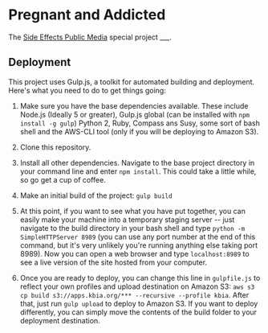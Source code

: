 # Pregnant and Addicted
The [Side Effects Public Media](http://sideeffectspublicmedia.org/) special project ___.

## Deployment
This project uses Gulp.js, a toolkit for automated building and deployment. Here's what you need to do to get things going:

1. Make sure you have the base dependencies available. These include Node.js (Ideally 5 or greater), Gulp.js global (can be installed with `npm install -g gulp`) Python 2, Ruby, Compass ans Susy, some sort of bash shell and the AWS-CLI tool (only if you will be deploying to Amazon S3).

2. Clone this repository.

3. Install all other dependencies. Navigate to the base project directory in your command line and enter `npm install`. This could take a little while, so go get a cup of coffee.

4. Make an initial build of the project: `gulp build`

5. At this point, if you want to see what you have put together, you can easily make your machine into a temporary staging server -- just navigate to the build directory in your bash shell and type `python -m SimpleHTTPServer 8989` (you can use any port number at the end of this command, but it's very unlikely you're running anything else taking port 8989). Now you can open a web browser and type `localhost:8989` to see a live version of the site hosted from your computer.

6. Once you are ready to deploy, you can change this line in `gulpfile.js` to reflect your own profiles and upload destination on Amazon S3: `aws s3 cp build s3://apps.kbia.org/*** --recursive --profile kbia`. After that, just run `gulp upload` to deploy to Amazon S3. If you want to deploy differently, you can simply move the contents of the build folder to your deployment destination. 
